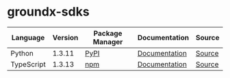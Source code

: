 # groundx-sdks

|Language|Version|Package Manager|Documentation|Source|
|-|-|-|-|-|
|Python|1.3.11|[PyPI](https://pypi.org/project/groundx-python-sdk/1.3.11)|[Documentation](https://github.com/groundxai/groundx-sdks/tree/main/sdks/python/blob//README.md)|[Source](https://github.com/groundxai/groundx-sdks/tree/main/sdks/python)|
|TypeScript|1.3.13|[npm](https://www.npmjs.com/package/groundx-typescript-sdk/v/1.3.13)|[Documentation](https://github.com/groundxai/groundx-sdks/tree/main/sdks/typescript/blob//README.md)|[Source](https://github.com/groundxai/groundx-sdks/tree/main/sdks/typescript)|